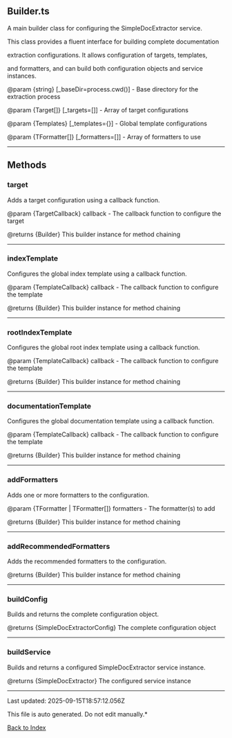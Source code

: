 ## Builder.ts





 A main builder class for configuring the SimpleDocExtractor service.



 This class provides a fluent interface for building complete documentation

 extraction configurations. It allows configuration of targets, templates,

 and formatters, and can build both configuration objects and service instances.



 @param {string} [_baseDir=process.cwd()] - Base directory for the extraction process

 @param {Target[]} [_targets=[]] - Array of target configurations

 @param {Templates} [_templates={}] - Global template configurations

 @param {TFormatter[]} [_formatters=[]] - Array of formatters to use

 



---



## Methods



### **target**

 Adds a target configuration using a callback function.



 @param {TargetCallback} callback - The callback function to configure the target

 @returns {Builder} This builder instance for method chaining

 



---



### **indexTemplate**

 Configures the global index template using a callback function.



 @param {TemplateCallback} callback - The callback function to configure the template

 @returns {Builder} This builder instance for method chaining

 



---



### **rootIndexTemplate**

 Configures the global root index template using a callback function.



 @param {TemplateCallback} callback - The callback function to configure the template

 @returns {Builder} This builder instance for method chaining

 



---



### **documentationTemplate**

 Configures the global documentation template using a callback function.



 @param {TemplateCallback} callback - The callback function to configure the template

 @returns {Builder} This builder instance for method chaining

 



---



### **addFormatters**

 Adds one or more formatters to the configuration.



 @param {TFormatter | TFormatter[]} formatters - The formatter(s) to add

 @returns {Builder} This builder instance for method chaining

 



---



### **addRecommendedFormatters**

 Adds the recommended formatters to the configuration.



 @returns {Builder} This builder instance for method chaining

 



---



### **buildConfig**

 Builds and returns the complete configuration object.



 @returns {SimpleDocExtractorConfig} The complete configuration object

 



---



### **buildService**

 Builds and returns a configured SimpleDocExtractor service instance.



 @returns {SimpleDocExtractor} The configured service instance

 



---



Last updated: 2025-09-15T18:57:12.056Z



This file is auto generated. Do not edit manually.*



[Back to Index](./index.md)